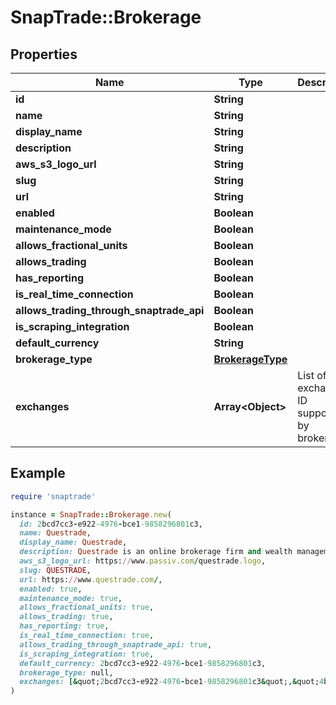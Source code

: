 # SnapTrade::Brokerage

## Properties

| Name | Type | Description | Notes |
| ---- | ---- | ----------- | ----- |
| **id** | **String** |  | [optional] |
| **name** | **String** |  | [optional] |
| **display_name** | **String** |  | [optional] |
| **description** | **String** |  | [optional] |
| **aws_s3_logo_url** | **String** |  | [optional] |
| **slug** | **String** |  | [optional] |
| **url** | **String** |  | [optional] |
| **enabled** | **Boolean** |  | [optional] |
| **maintenance_mode** | **Boolean** |  | [optional] |
| **allows_fractional_units** | **Boolean** |  | [optional] |
| **allows_trading** | **Boolean** |  | [optional] |
| **has_reporting** | **Boolean** |  | [optional] |
| **is_real_time_connection** | **Boolean** |  | [optional] |
| **allows_trading_through_snaptrade_api** | **Boolean** |  | [optional] |
| **is_scraping_integration** | **Boolean** |  | [optional] |
| **default_currency** | **String** |  | [optional] |
| **brokerage_type** | [**BrokerageType**](BrokerageType.md) |  | [optional] |
| **exchanges** | **Array&lt;Object&gt;** | List of exchange ID supported by brokerage | [optional] |

## Example

```ruby
require 'snaptrade'

instance = SnapTrade::Brokerage.new(
  id: 2bcd7cc3-e922-4976-bce1-9858296801c3,
  name: Questrade,
  display_name: Questrade,
  description: Questrade is an online brokerage firm and wealth management firm based in Canada. It is Canada&#39;s largest discount broker.,
  aws_s3_logo_url: https://www.passiv.com/questrade.logo,
  slug: QUESTRADE,
  url: https://www.questrade.com/,
  enabled: true,
  maintenance_mode: true,
  allows_fractional_units: true,
  allows_trading: true,
  has_reporting: true,
  is_real_time_connection: true,
  allows_trading_through_snaptrade_api: true,
  is_scraping_integration: true,
  default_currency: 2bcd7cc3-e922-4976-bce1-9858296801c3,
  brokerage_type: null,
  exchanges: [&quot;2bcd7cc3-e922-4976-bce1-9858296801c3&quot;,&quot;4bcd8cc3-c122-4974-dc21-1858296801f4&quot;]
)
```

